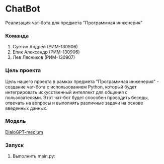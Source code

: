 # ChatBot
Реализация чат-бота для предмета "Программная инженерия"

### Команда
1. Суетин Андрей (РИМ-130906)
2. Епик Александр (РИМ-130906)
3. Лев Лясников  (РИМ-130907)
   
### Цель проекта
Цель нашего проекта в рамках предмета "Программная инженерия" - создание чат-бота с использованием Python, который будет интегрировать искусственный интеллект для общения с пользователями. Этот чат-бот будет способен проводить беседы, отвечать на вопросы и выполнять различные задачи на основе введенных данных.

### Модель
[DialoGPT-medium](https://huggingface.co/microsoft/DialoGPT-medium)

### Запуск
1. Выполнить main.py:
